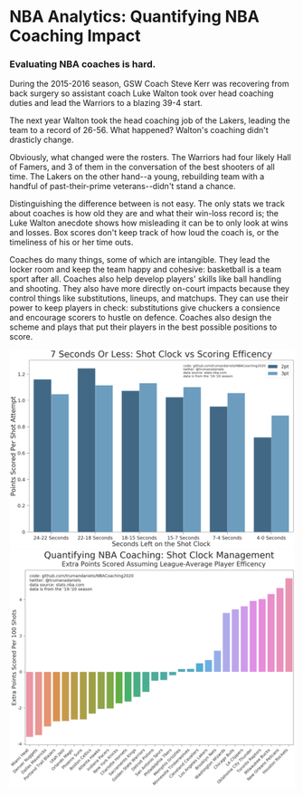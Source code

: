 # NBA Analytics: Quantifying NBA Coaching Impact 

### Evaluating NBA coaches is hard. 

During the 2015-2016 season, GSW Coach Steve Kerr was recovering from back surgery so assistant coach Luke Walton took over head coaching duties and lead the Warriors to a blazing 39-4 start.

The next year Walton took the head coaching job of the Lakers, leading the team to a record of 26-56. What happened? Walton's coaching didn't drasticly change. 

Obviously, what changed were the rosters. The Warriors had four likely Hall of Famers, and 3 of them in the conversation of the best shooters of all time. The Lakers on the other hand--a young, rebuilding team with a handful of past-their-prime veterans--didn't stand a chance. 

Distinguishing the difference between is not easy. The only stats we track about coaches is how old they are and what their win-loss record is; the Luke Walton anecdote shows how misleading it can be to only look at wins and losses. Box scores don't keep track of how loud the coach is, or the timeliness of his or her time outs.  

Coaches do many things, some of which are intangible. They lead the locker room and keep the team happy and cohesive: basketball is a team sport after all. Coaches also help develop players' skills like ball handling and shooting. They also have more directly on-court impacts because they control things like substitutions, lineups, and matchups. They can use their power to keep players in check: substitutions give chuckers a consience and encourage scorers to hustle on defence. Coaches also design the scheme and plays that put their players in the best possible positions to score.

![](ShotClockvsScoringEfficency.png)
![](QuantifyingNBACoachingShotClockManagement.png)
